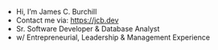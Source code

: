 - Hi, I’m James C. Burchill
- Contact me via: https://jcb.dev
- Sr. Software Developer & Database Analyst 
- w/ Entrepreneurial, Leadership & Management Experience

<!---
jamesburchill/jamesburchill is a ✨ special ✨ repository because its `README.md` (this file) appears on your GitHub profile.
You can click the Preview link to take a look at your changes.
--->
